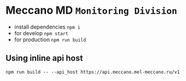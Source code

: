 # Meccano MD ```Monitoring Division```

* install dependencies `npm i`
* for develop `npm start`
* for production `npm run build`

## Using inline api host
```npm run build -- --api_host https://api.meccano.mel-meccano.ru/v1```
